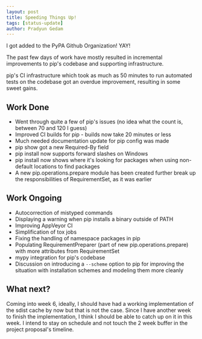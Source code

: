 ```yaml
---
layout: post
title: Speeding Things Up!
tags: [status-update]
author: Pradyun Gedam
---
```


I got added to the PyPA Github Organization! YAY!

The past few days of work have mostly resulted in incremental improvements to pip's codebase and supporting infrastructure.

pip's CI infrastructure which took as much as 50 minutes to run automated tests on the codebase got an overdue improvement, resulting in some sweet gains.

## Work Done

- Went through quite a few of pip's issues 
  (no idea what the count is, between 70 and 120 I guess)
- Improved CI builds for pip - builds now take 20 minutes or less
- Much needed documentation update for pip config was made
- pip show got a new Required-By field
- pip install now supports forward slashes on Windows
- pip install now shows where it's looking for packages when using non-default 
  locations to find packages
- A new pip.operations.prepare module has been created further break up the 
  responsibilities of RequirementSet, as it was earlier

## Work Ongoing

- Autocorrection of mistyped commands
- Displaying a warning when pip installs a binary outside of PATH
- Improving AppVeyor CI
- Simplification of tox jobs
- Fixing the handling of namespace packages in pip 
- Populating RequirementPreparer (part of new pip.operations.prepare) with more 
  attributes from RequirementSet
- mypy integration for pip's codebase
- Discussion on introducing a `--scheme` option to pip for improving the 
  situation with installation schemes and modeling them more cleanly

## What next?

Coming into week 6, ideally, I should have had a working implementation of the sdist cache by now but that is not the case. Since I have another week to finish the implementation, I think I should be able to catch up on it in this week. I intend to stay on schedule and not touch the 2 week buffer in the project proposal's timeline.
